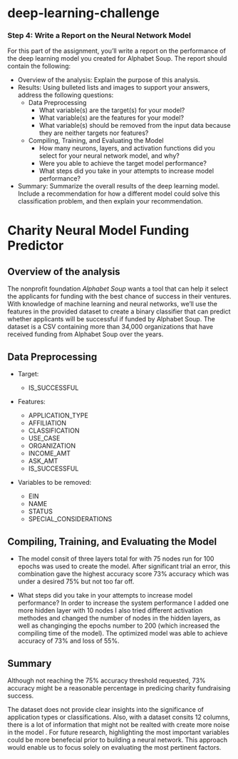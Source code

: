 # deep-learning-challenge


### Step 4: Write a Report on the Neural Network Model

For this part of the assignment, you’ll write a report on the performance of the deep learning model you created for Alphabet Soup.
The report should contain the following:
* Overview of the analysis: Explain the purpose of this analysis.
* Results: Using bulleted lists and images to support your answers, address the following questions:
    * Data Preprocessing
        * What variable(s) are the target(s) for your model?
        * What variable(s) are the features for your model?
        * What variable(s) should be removed from the input data because they are neither targets nor features?
    * Compiling, Training, and Evaluating the Model
        * How many neurons, layers, and activation functions did you select for your neural network model, and why?
        * Were you able to achieve the target model performance?
        * What steps did you take in your attempts to increase model performance?
* Summary: Summarize the overall results of the deep learning model. Include a recommendation for how a different model could solve this classification problem, and then explain your recommendation.    

# Charity Neural Model Funding Predictor

## Overview of the analysis
The nonprofit foundation *Alphabet Soup* wants a tool that can help it select the applicants for funding with the best chance of success in their ventures. With  knowledge of machine learning and neural networks, we’ll use the features in the provided dataset to create a binary classifier that can predict whether applicants will be successful if funded by Alphabet Soup. The dataset is a CSV containing more than 34,000 organizations that have received funding from Alphabet Soup over the years.

## Data Preprocessing
* Target: 
    * IS_SUCCESSFUL

* Features:
    * APPLICATION_TYPE
    * AFFILIATION
    * CLASSIFICATION
    * USE_CASE
    * ORGANIZATION
    * INCOME_AMT
    * ASK_AMT
    * IS_SUCCESSFUL

* Variables to be removed:
    * EIN
    * NAME
    * STATUS
    * SPECIAL_CONSIDERATIONS

## Compiling, Training, and Evaluating the Model
* The model consit of three layers total for with 75 nodes run for 100 epochs was used to create the model. After significant trial an error, this combination gave the highest accuracy score 73% accuracy which was under a desired 75% but not too far off.

* What steps did you take in your attempts to increase model performance?
 In order to increase the system performance I added one more hidden layer with 10 nodes  I also tried different activation methodes and changed the number of nodes in the hidden layers, as well as changinging the epochs number to 200 (which increased the compiling time of the model). The optimized model was able to achieve accuracy of 73% and loss of 55%.

## Summary

Although not reaching the 75% accuracy threshold requested, 73% accuracy might be a reasonable percentage  in predicing charity fundraising success.

The dataset does not provide clear insights into the significance of application types or classifications. Also, with a dataset consits 12 columns, there is a lot of information that might not be realted with create more noise in the model . For future research, highlighting  the most important variables could be more benefecial prior to building a neural network. This approach would enable us to focus solely on evaluating the most pertinent factors.